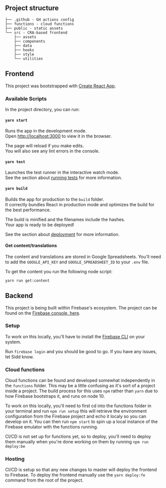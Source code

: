 ## Project structure 

```
├── .github - GH actions config
├── functions - cloud functions
├── public - static assets
└── src - CRA-based frontend
    ├── assets
    ├── components
    ├── data
    ├── hooks
    ├── style
    └── utilities
```

## Frontend

This project was bootstrapped with [Create React App](https://github.com/facebook/create-react-app).

### Available Scripts

In the project directory, you can run:

#### `yarn start`

Runs the app in the development mode.<br />
Open [http://localhost:3000](http://localhost:3000) to view it in the browser.

The page will reload if you make edits.<br />
You will also see any lint errors in the console.

#### `yarn test`

Launches the test runner in the interactive watch mode.<br />
See the section about [running tests](https://facebook.github.io/create-react-app/docs/running-tests) for more information.

#### `yarn build`

Builds the app for production to the `build` folder.<br />
It correctly bundles React in production mode and optimizes the build for the best performance.

The build is minified and the filenames include the hashes.<br />
Your app is ready to be deployed!

See the section about [deployment](https://facebook.github.io/create-react-app/docs/deployment) for more information.

#### Get content/translations

The content and translations are stored in Google Spreadsheets. You'll need to add the `GOOGLE_API_KEY` and `GOOGLE_SPREADSHEET_ID` to your `.env` file.

To get the content you run the following node script:

`yarn run get:content`

## Backend

This project is being built within Firebase's ecosystem. The project can be found on the [Firebase console, here](https://console.firebase.google.com/project/cards-for-humanity-3b28f/overview).

### Setup

To work on this locally, you'll have to install the [Firebase CLI](https://firebase.google.com/docs/cli#install-cli-mac-linux) on your system.

Run `firebase login` and you should be good to go. If you have any issues, let Sidd know.

### Cloud functions

Cloud functions can be found and developed somewhat independently in the `functions` folder. This may be a little confusing as it's sort of a project inside a project. The build process for this uses `npm` rather than `yarn` due to how Firebase bootstraps it, and runs on node 10.

To work on this locally, you'll need to first cd into the functions folder in your terminal and run `npm run setup` this will retrieve the environment configuration from the Firebase project and echo it localy so you can develop on it. You can then run `npm start` to spin up a local instance of the Firebase emulator with the functions running.

CI/CD is not set up for functions yet, so to deploy, you'll need to deploy them manually when you're done working on them by running `npm run deploy:be`

### Hosting

CI/CD is setup so that any new changes to master will deploy the frontend to Firebase. To deploy the frontend manually use the `yarn deploy:fe` command from the root of the project.